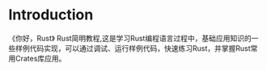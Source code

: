 # Introduction

《你好，Rust》 Rust简明教程,这是学习Rust编程语言过程中，基础应用知识的一些样例代码实现，可以通过调试、运行样例代码，快速练习Rust，并掌握Rust常用Crates库应用。


